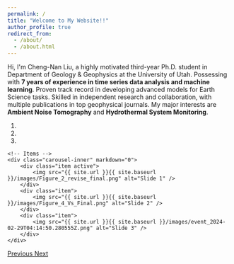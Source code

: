 ```yaml
---
permalink: /
title: "Welcome to My Website!!"
author_profile: true
redirect_from: 
  - /about/
  - /about.html
---
```

Hi, I'm Cheng-Nan Liu, a highly motivated third-year Ph.D. student in Department of Geology & Geophysics at the University of Utah. Possessing with **7 years of experience in time series data analysis and machine learning**. Proven track record in developing advanced models for Earth Science tasks. Skilled in independent research and collaboration, with multiple publications in top geophysical journals. My major interests are **Ambient Noise Tomography** and **Hydrothermal System Monitoring**.

<div markdown="0" id="carousel" class="carousel slide" data-ride="carousel" data-interval="4000" data-pause="hover" >
    <!-- Menu -->
    <ol class="carousel-indicators">
        <li data-target="#carousel" data-slide-to="0" class="active"></li>
        <li data-target="#carousel" data-slide-to="1"></li>
        <li data-target="#carousel" data-slide-to="2"></li>
    </ol>

    <!-- Items -->
    <div class="carousel-inner" markdown="0">
        <div class="item active">
            <img src="{{ site.url }}{{ site.baseurl }}/images/Figure_2_revise_final.png" alt="Slide 1" />
        </div>
        <div class="item">
            <img src="{{ site.url }}{{ site.baseurl }}/images/Figure_4_Vs_Final.png" alt="Slide 2" />
        </div>
        <div class="item">
            <img src="{{ site.url }}{{ site.baseurl }}/images/event_2024-02-29T04:14:50.280555Z.png" alt="Slide 3" />
        </div>
    </div>
  <a class="left carousel-control" href="#carousel" role="button" data-slide="prev">
    <span class="glyphicon glyphicon-chevron-left" aria-hidden="true"></span>
    <span class="sr-only">Previous</span>
  </a>
  <a class="right carousel-control" href="#carousel" role="button" data-slide="next">
    <span class="glyphicon glyphicon-chevron-right" aria-hidden="true"></span>
    <span class="sr-only">Next</span>
  </a>
</div>